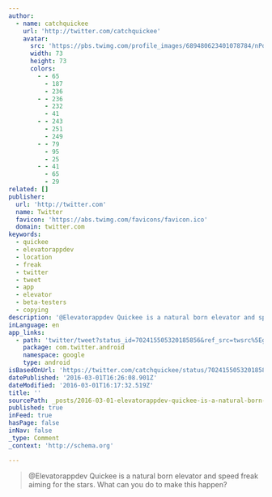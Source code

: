 ```yaml
---
author:
  - name: catchquickee
    url: 'http://twitter.com/catchquickee'
    avatar:
      src: 'https://pbs.twimg.com/profile_images/689480623401078784/nPo81-3r_bigger.jpg'
      width: 73
      height: 73
      colors:
        - - 65
          - 187
          - 236
        - - 236
          - 232
          - 41
        - - 243
          - 251
          - 249
        - - 79
          - 95
          - 25
        - - 41
          - 65
          - 29
related: []
publisher:
  url: 'http://twitter.com'
  name: Twitter
  favicon: 'https://abs.twimg.com/favicons/favicon.ico'
  domain: twitter.com
keywords:
  - quickee
  - elevatorappdev
  - location
  - freak
  - twitter
  - tweet
  - app
  - elevator
  - beta-testers
  - copying
description: '@Elevatorappdev Quickee is a natural born elevator and speed freak aiming for the stars. What can you do to make this happen?'
inLanguage: en
app_links:
  - path: 'twitter/tweet?status_id=702415505320185856&ref_src=twsrc%5Egoogle%7Ctwcamp%5Eandroidseo%7Ctwgr%5Estatus%7Ctwterm%5E702415505320185856'
    package: com.twitter.android
    namespace: google
    type: android
isBasedOnUrl: 'https://twitter.com/catchquickee/status/702415505320185856'
datePublished: '2016-03-01T16:26:08.901Z'
dateModified: '2016-03-01T16:17:32.519Z'
title: ''
sourcePath: _posts/2016-03-01-elevatorappdev-quickee-is-a-natural-born-elevator-and-speed.md
published: true
inFeed: true
hasPage: false
inNav: false
_type: Comment
_context: 'http://schema.org'

---
```

> &commat;Elevatorappdev Quickee is a natural born elevator and speed freak aiming for the stars&period; What can you do to make this happen&quest;